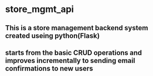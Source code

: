 # store_mgmt_api
## This is a store management backend system created useing python(Flask)

## starts from the basic CRUD operations and improves incrementally to sending email confirmations to new users
